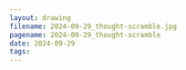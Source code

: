 ```yaml
---
layout: drawing
filename: 2024-09-29_thought-scramble.jpg
pagename: 2024-09-29_thought-scramble
date: 2024-09-29
tags:
---
```

